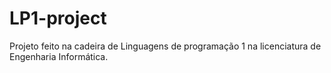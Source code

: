 # LP1-project
Projeto feito na cadeira de Linguagens de programação 1 na licenciatura de Engenharia Informática.
